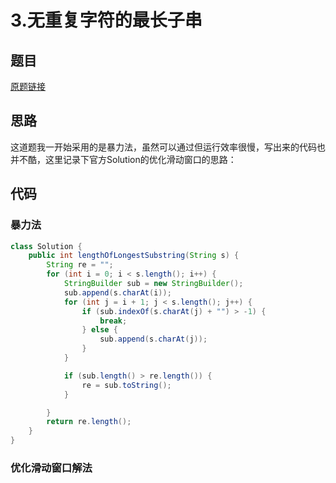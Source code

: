 # 3.无重复字符的最长子串
## 题目
[原题链接](https://leetcode.com/problems/longest-substring-without-repeating-characters/)

## 思路
这道题我一开始采用的是暴力法，虽然可以通过但运行效率很慢，写出来的代码也并不酷，这里记录下官方Solution的优化滑动窗口的思路：



## 代码
### 暴力法
```java
class Solution {
    public int lengthOfLongestSubstring(String s) {
        String re = "";
        for (int i = 0; i < s.length(); i++) {
            StringBuilder sub = new StringBuilder();
            sub.append(s.charAt(i));
            for (int j = i + 1; j < s.length(); j++) {
                if (sub.indexOf(s.charAt(j) + "") > -1) {
                    break;
                } else {
                    sub.append(s.charAt(j));
                }
            }

            if (sub.length() > re.length()) {
                re = sub.toString();
            }

        }
        return re.length();
    }
}
```

### 优化滑动窗口解法

